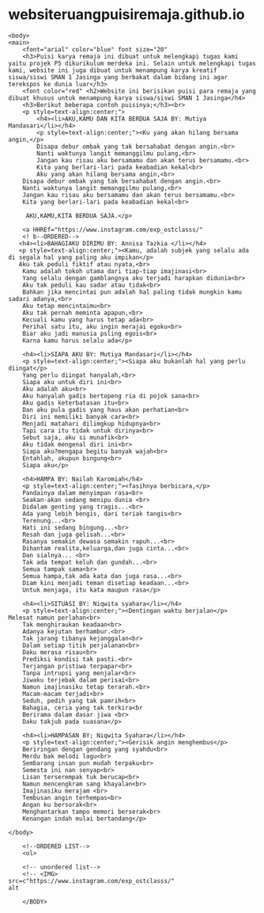 # websiteruangpuisiremaja.github.io <!DOCTYPE html>
<html iang="en">
    <head> 
        <meta charset="utf-8" /> 
        <meta http-equiv="x-ua-compatible" content="IE=edge" />
        <meta name="viewport" conten="width=device-width, initial-scale=1.0" />
        <title>ruangpuisiremaja</title>
    </head>

    <body>
    <main>
        <font="arial" color="blue" font size="20"
        <h3>Puisi karya remaja ini dibuat untuk melengkapi tugas kami yaitu projek P5 dikurikulum merdeka ini. Selain untuk melengkapi tugas kami, website ini juga dibuat untuk menampung karya kreatif siswa/siswi SMAN 1 Jasinga yang berbakat dalam bidang ini agar terekspos ke dunia luar</h3>
        <font color="red" <h2>Website ini berisikan puisi para remaja yang dibuat khusus untuk menampung karya siswa/siswi SMAN 1 Jasinga</h4>
        <h3>Berikut beberapa contoh puisinya;</h3><br>
        <p style=text-align:center;">
            <h4><li>AKU,KAMU DAN KITA BERDUA SAJA BY: Mutiya Mandasari</li></h4>
            <p style=text-align:center;"><Ku yang akan hilang bersama angin,</p>
            Disapa debur ombak yang tak bersahabat dengan angin.<br>
            Nanti waktunya langit memanggilmu pulang,<br>
            Jangan kau risau aku bersamamu dan akan terus bersamamu.<br>
            Kita yang berlari-lari pada keabadian kekal<br>
            Aku yang akan hilang bersama angin,<br>
        Disapa debur ombak yang tak bersahabat dengan angin.<br>
        Nanti waktunya langit memanggilmu pulang,<br>
        Jangan kau risau aku bersamamu dan akan terus bersamamu.<br>
        Kita yang berlari-lari pada keabadian kekal<br>

         AKU,KAMU,KITA BERDUA SAJA.</p>

        <a HHREf="https://www.instagram.com/exp_ostclasss/"
        <! b--ORDERED-->
       <h4><li>BAHAGIAKU DIRIMU BY: Annisa Tazkia </li></h4>
       <p style=text-align:center;"><Kamu, adalah subjek yang selalu ada di segala hal yang paling aku impikan</p>
       Aku tak peduli fiktif atau nyata,<br>
        Kamu adalah tokoh utama dari tiap-tiap imajinasi<br>
        Yang selalu dengan gamblangnya aku terjadi harapkan didunia<br>
        Aku tak peduli kau sadar atau tidak<br>
        Bahkan jika mencintai pun adalah hal paling tidak mungkin kamu sadari adanya,<br>
        Aku tetap mencintaimu<br>
        Aku tak pernah meminta apapun,<br>
        Kecuali kamu yang harus tetap ada<br>
        Perihal satu itu, aku ingin merajai egoku<br>
        Biar aku jadi manusia psling egois<br>
        Karna kamu harus selalu ada</p>
        
        <h4><li>SIAPA AKU BY: Mutiya Mandasari</li></h4>
        <p style=text-align:center;"><Siapa aku bukanlah hal yang perlu diingat</p>
        Yang perlu diingat hanyalah,<br>
        Siapa aku untuk diri ini<br>
        Aku adalah aku<br>
        Aku hanyalah gadis bertopeng ria di pojok sana<br>
        Aku gadis keterbatasan itu<br>
        Dan aku pula gadis yang haus akan perhatian<br>
        Diri ini memiliki banyak cara<br>
        Menjadi matahari dilimgkup hidupnya<br>
        Tapi cara itu tidak untuk dirinya<br>
        Sebut saja, aku si munafik<br>
        Aku tidak mengenal diri ini<br>
        Siapa aku?mengapa begitu banyak wajah<br>
        Entahlah, akupun bingung<br>
        Siapa aku</p>

        <h4>HAMPA BY: Nailah Karomiah</h4>
        <p style=text-align:center;"><fasihnya berbicara,</p>
        Pandainya dalam menyimpan rasa<br>
        Seakan-akan sedang menipu dunia <br>
        Didalam genting yang tragis...<br>
        Ada yang lebih bengis, dari teriak tangis<br>
        Terenung...<br>
        Hati ini sedang bingung...<br>
        Resah dan juga gelisah...<br>
        Rasanya semakin dewasa semakin rapuh...<br>
        Dihantam realita,keluarga,dan juga cinta...<br>
        Dan sialnya... <br>
        Tak ada tempat keluh dan gundah...<br>
        Semua tampak sama<br>
        Semua hampa,tak ada kata dan juga rasa...<br>
        Diam kini menjadi teman disetiap keadaan...<br>
        Untuk menjaga, itu kata maupun rasa</p>

        <h4><li>SITUASI BY: Niqwita syahara</li></h4>
        <p style=text-align:center;"><Dentingan waktu berjalan</p>
    Melesat namun perlahan<br>
        Tak menghiraukan keadaan<br>
        Adanya kejutan berhambur.<br>
        Tak jarang tibanya kejanggalan<br>
        Dalam setiap titik perjalanan<br>
        Daku merasa risau<br>
        Prediksi kondisi tak pasti.<br>
        Terjangan pristiwa terpapar<br>
        Tanpa intrupsi yang menjalar<br>
        Jiwaku terjebak dalam perisai<br>
        Namun imajinasiku tetap terarah.<br>
        Macam-macam terjadi<br>
        Seduh, pedih yang tak pamrih<br>
        Bahagia, ceria yang tak terkira<br
        Berirama dalam dasar jiwa <br>
        Daku takjub pada suasana</p>
        
        <h4><li>HAMPASAN BY; Niqwita Syahara</li></h4>
        <p style=text-align:center;"><Gerisik angin menghembus</p>
        Beriringan dengan gendang yang syahdu<br>
        Merdu bak melodi lagu<br>
        Sembarang insan pun mudah terpaku<br>
        Semesta ini nan senyap<br>
        Lisan terserempak tuk berucap<br>
        Namun mencengkram sang khayalan<br>
        Imajinasiku merajam <br>
        Tembusan angin terhempas<br>
        Angan ku bersorak<br>
        Menghantarkan tampo memori berserak<br>
        Kenangan indah mulai bertandang</p>
        
    </body>
</html>

        <!--ORDERED LIST-->
        <ol>
            
        <!-- unordered list-->
        <!-- <IMG>
    src=c"https://www.instagram.com/exp_ostclasss/"
    alt

        </BODY>
            
